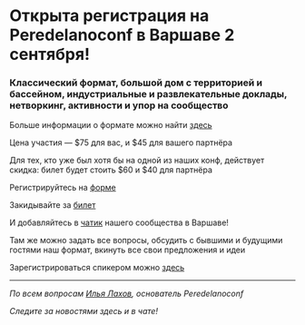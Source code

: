 # Открыта регистрация на **Peredelanoconf** в Варшаве 2 сентября!

### Классический формат, большой дом с территорией и бассейном, индустриальные и развлекательные доклады, нетворкинг, активности и упор на сообщество

Больше информации о формате можно найти [здесь](/./confs/standard.md)

Цена участия — $75 для вас, и $45 для вашего партнёра

Для тех, кто уже был хотя бы на одной из наших конф, действует скидка: билет будет стоить $60 и $40 для партнёра

Регистрируйтесь на [форме](https://docs.google.com/forms/d/1-B35eC_k2JHqdod_hX9HoF3yTbBMG2SW_YhxijUiHA4)

Закидывайте за [билет](/./guides/how-to-pay.md)

И добавляйтесь в [чатик](https://t.me/peredelanoconf_warsaw) нашего сообщества в Варшаве! 

Там же можно задать все вопросы, обсудить с бывшими и будущими гостями наш формат, вкинуть все свои предложения и идеи

Зарегистрироваться спикером можно [здесь](/./guides/tech-speech.md)

---

_По всем вопросам [Илья Лахов](https://t.me/ilakhov), основатель Peredelanoconf_

_Следите за новостями здесь и в чате!_

